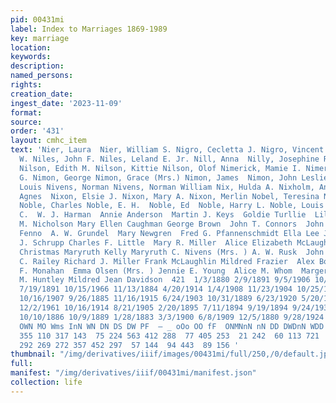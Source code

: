 ```yaml
---
pid: 00431mi
label: Index to Marriages 1869-1989
key: marriage
location: 
keywords: 
description: 
named_persons: 
rights: 
creation_date: 
ingest_date: '2023-11-09'
format: 
source: 
order: '431'
layout: cmhc_item
text: 'Nier, Laura  Nier, William S. Nigro, Cecletta J. Nigro, Vincent Niles, George
  W. Niles, John F. Niles, Leland E. Jr. Nill, Anna  Nilly, Josephine R. Nilson, Alma
  Nilson, Edith M. Nilson, Kittie Nilson, Olof Nimerick, Mamie I. Nimerick, William
  G. Nimon, George Nimon, Grace (Mrs.) Nimon, James  Nimon, John Leslie Nitchen, Ben
  Louis Nivens, Norman Nivens, Norman William Nix, Hulda A. Nixholm, Annie Nixon,
  Agnes  Nixon, Elsie J. Nixon, Mary A. Nixon, Merlin Nobel, Teresina Noble, Adelia
  Noble, Charles Noble, E. H.  Noble, Ed  Noble, Harry L. Noble, Louis  Noble, Roy
  C.  W. J. Harman  Annie Anderson  Martin J. Keys  Goldie Turllie  Lila Chaplin  Laura
  M. Nicholson Mary Ellen Caughman George Brown  John T. Connors  John Finney  Louis
  Fenno  A. W. Grundel  Mary Newgren  Fred G. Pfannenschmidt Ella Lee Jacobs Wilhelmina
  J. Schrupp Charles F. Little  Mary R. Miller  Alice Elizabeth McLaughlin Carol Yvonne
  Christmas Maryruth Kelly Maryruth C. Nivens (Mrs. ) A. W. Rusk  John O''Kane  Drake
  C. Railey Richard J. Miller Frank McLaughlin Mildred Frazier  Alex Bonan  George
  F. Monahan  Emma Olsen (Mrs. ) Jennie E. Young  Alice M. Whom  Margery M. Newby  Addie
  M. Huntley Mildred Jean Davidson  421  1/3/1880 2/9/1891 9/5/1906 10/9/1890 9/17/1905
  7/19/1891 10/15/1966 11/13/1884 4/20/1914 1/4/1908 11/23/1904 10/25/1882 5/1/1880
  10/16/1907 9/26/1885 11/16/1915 6/24/1903 10/31/1889 6/23/1920 5/20/1978 10/25/1952
  12/2/1961 10/16/1914 8/21/1905 2/20/1895 7/11/1894 9/19/1894 9/24/1937 9/18/1909
  10/10/1886 10/9/1889 1/28/1883 3/3/1900 6/8/1909 12/5/1880 9/28/1924  m OoDnmnmN
  OWN MO Wms InN WN DN DS DW PF  — _ oOo OO fF  ONMNnN nN DD DWDnN WDD HOS w  47 124
  355 110 317 143  75 224 563 412 288  77 405 253  21 242  60 113 721  201 576 314
  292 269 272 357 452 297  57 144  94 443  89 156 '
thumbnail: "/img/derivatives/iiif/images/00431mi/full/250,/0/default.jpg"
full: 
manifest: "/img/derivatives/iiif/00431mi/manifest.json"
collection: life
---
```

